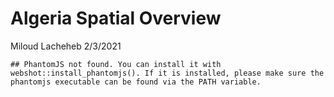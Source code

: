 Algeria Spatial Overview
================
Miloud Lacheheb
2/3/2021

    ## PhantomJS not found. You can install it with webshot::install_phantomjs(). If it is installed, please make sure the phantomjs executable can be found via the PATH variable.

<!--html_preserve-->

<div id="htmlwidget-b4cda5125ecb3c25a88d"
class="widgetframe html-widget" style="width:100%;height:480px;">

</div>

<script type="application/json" data-for="htmlwidget-b4cda5125ecb3c25a88d">{"x":{"url":"2021-02-03-Algeria-Map_files/figure-gfm//widgets/widget_unnamed-chunk-2.html","options":{"xdomain":"*","allowfullscreen":false,"lazyload":false}},"evals":[],"jsHooks":[]}</script>
<!--/html_preserve-->
